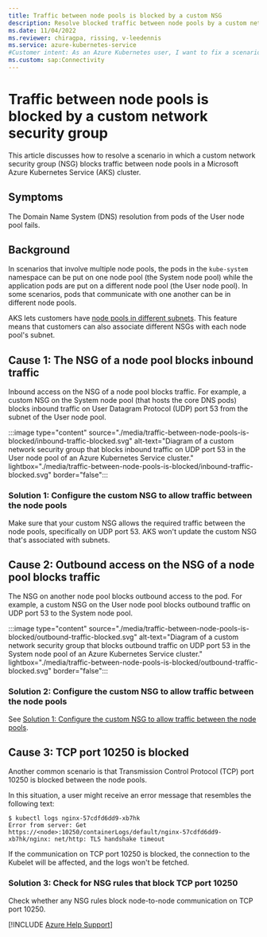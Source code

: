 ```yaml
---
title: Traffic between node pools is blocked by a custom NSG
description: Resolve blocked traffic between node pools by a custom network security group (NSG) within an Azure Kubernetes Service (AKS) cluster.
ms.date: 11/04/2022
ms.reviewer: chiragpa, rissing, v-leedennis
ms.service: azure-kubernetes-service
#Customer intent: As an Azure Kubernetes user, I want to fix a scenario in which traffic between node pools is blocked by a network security group (NSG) so that I don't experience outbound connection issues from an Azure Kubernetes Service (AKS) cluster.
ms.custom: sap:Connectivity
---
```

# Traffic between node pools is blocked by a custom network security group

This article discusses how to resolve a scenario in which a custom network security group (NSG) blocks traffic between node pools in a Microsoft Azure Kubernetes Service (AKS) cluster.

## Symptoms

The Domain Name System (DNS) resolution from pods of the User node pool fails.

## Background

In scenarios that involve multiple node pools, the pods in the `kube-system` namespace can be put on one node pool (the System node pool) while the application pods are put on a different node pool (the User node pool). In some scenarios, pods that communicate with one another can be in different node pools.

AKS lets customers have [node pools in different subnets](/azure/aks/use-multiple-node-pools#add-a-node-pool-with-a-unique-subnet). This feature means that customers can also associate different NSGs with each node pool's subnet.

## Cause 1: The NSG of a node pool blocks inbound traffic

Inbound access on the NSG of a node pool blocks traffic. For example, a custom NSG on the System node pool (that hosts the core DNS pods) blocks inbound traffic on User Datagram Protocol (UDP) port 53 from the subnet of the User node pool.

:::image type="content" source="./media/traffic-between-node-pools-is-blocked/inbound-traffic-blocked.svg" alt-text="Diagram of a custom network security group that blocks inbound traffic on UDP port 53 in the User node pool of an Azure Kubernetes Service cluster." lightbox="./media/traffic-between-node-pools-is-blocked/inbound-traffic-blocked.svg" border="false":::

### Solution 1: Configure the custom NSG to allow traffic between the node pools

Make sure that your custom NSG allows the required traffic between the node pools, specifically on UDP port 53. AKS won't update the custom NSG that's associated with subnets.

## Cause 2: Outbound access on the NSG of a node pool blocks traffic

The NSG on another node pool blocks outbound access to the pod. For example, a custom NSG on the User node pool blocks outbound traffic on UDP port 53 to the System node pool.

:::image type="content" source="./media/traffic-between-node-pools-is-blocked/outbound-traffic-blocked.svg" alt-text="Diagram of a custom network security group that blocks outbound traffic on UDP port 53 in the System node pool of an Azure Kubernetes Service cluster." lightbox="./media/traffic-between-node-pools-is-blocked/outbound-traffic-blocked.svg" border="false":::

### Solution 2: Configure the custom NSG to allow traffic between the node pools

See [Solution 1: Configure the custom NSG to allow traffic between the node pools](#solution-1-configure-the-custom-nsg-to-allow-traffic-between-the-node-pools).

## Cause 3: TCP port 10250 is blocked

Another common scenario is that Transmission Control Protocol (TCP) port 10250 is blocked between the node pools.

In this situation, a user might receive an error message that resembles the following text:

```console
$ kubectl logs nginx-57cdfd6dd9-xb7hk
Error from server: Get https://<node>:10250/containerLogs/default/nginx-57cdfd6dd9-xb7hk/nginx: net/http: TLS handshake timeout
```

If the communication on TCP port 10250 is blocked, the connection to the Kubelet will be affected, and the logs won't be fetched.

### Solution 3: Check for NSG rules that block TCP port 10250

Check whether any NSG rules block node-to-node communication on TCP port 10250.

[!INCLUDE [Azure Help Support](../../../includes/azure-help-support.md)]
